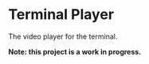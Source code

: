 # Terminal Player

The video player for the terminal.

**Note: this project is a work in progress.**
